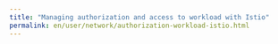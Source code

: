 ```yaml
---
title: "Managing authorization and access to workload with Istio"
permalink: en/user/network/authorization-workload-istio.html
---
```

